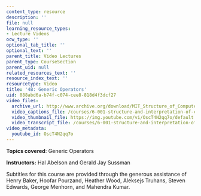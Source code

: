 ```yaml
---
content_type: resource
description: ''
file: null
learning_resource_types:
- Lecture Videos
ocw_type: ''
optional_tab_title: ''
optional_text: ''
parent_title: Video Lectures
parent_type: CourseSection
parent_uid: null
related_resources_text: ''
resource_index_text: ''
resourcetype: Video
title: '4B: Generic Operators'
uid: 088abd6a-b74f-c074-cee8-818d4f3dcf27
video_files:
  archive_url: http://www.archive.org/download/MIT_Structure_of_Computer_Programs_1986/lec4b.mp4
  video_captions_file: /courses/6-001-structure-and-interpretation-of-computer-programs-spring-2005/d4ad18f025a4555cbf7a3821239ce2ed_OscT4N2qq7o.vtt
  video_thumbnail_file: https://img.youtube.com/vi/OscT4N2qq7o/default.jpg
  video_transcript_file: /courses/6-001-structure-and-interpretation-of-computer-programs-spring-2005/b31a4b69d5162b24879fa9318c2ef884_OscT4N2qq7o.pdf
video_metadata:
  youtube_id: OscT4N2qq7o
---
```


**Topics covered**: Generic Operators

**Instructors:** Hal Abelson and Gerald Jay Sussman

Subtitles for this course are provided through the generous assistance of Henry Baker, Hoofar Pourzand, Heather Wood, Aleksejs Truhans, Steven Edwards, George Menhorn, and Mahendra Kumar.